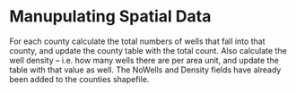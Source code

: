 # Manupulating Spatial Data

For each county calculate the total numbers of wells that fall into that county, and update the county
table with the total count. Also calculate the well density – i.e. how many wells there are per area
unit, and update the table with that value as well. The NoWells and Density fields have already been
added to the counties shapefile.  
